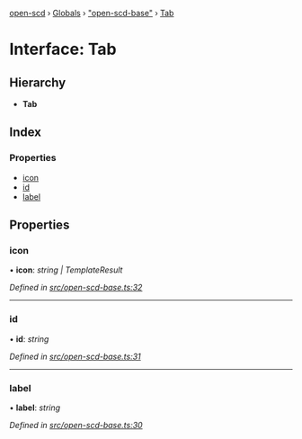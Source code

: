 [open-scd](../README.md) › [Globals](../globals.md) › ["open-scd-base"](../modules/_open_scd_base_.md) › [Tab](_open_scd_base_.tab.md)

# Interface: Tab

## Hierarchy

* **Tab**

## Index

### Properties

* [icon](_open_scd_base_.tab.md#icon)
* [id](_open_scd_base_.tab.md#id)
* [label](_open_scd_base_.tab.md#label)

## Properties

###  icon

• **icon**: *string | TemplateResult*

*Defined in [src/open-scd-base.ts:32](https://github.com/openscd/open-scd/blob/3b3cfc2/src/open-scd-base.ts#L32)*

___

###  id

• **id**: *string*

*Defined in [src/open-scd-base.ts:31](https://github.com/openscd/open-scd/blob/3b3cfc2/src/open-scd-base.ts#L31)*

___

###  label

• **label**: *string*

*Defined in [src/open-scd-base.ts:30](https://github.com/openscd/open-scd/blob/3b3cfc2/src/open-scd-base.ts#L30)*
